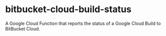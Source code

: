 # bitbucket-cloud-build-status
A Google Cloud Function that reports the status of a Google Cloud Build to BitBucket Cloud.
